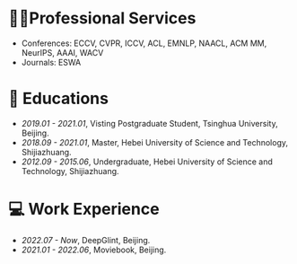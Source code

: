 # 🧑‍🏫Professional Services
- Conferences: ECCV, CVPR, ICCV, ACL, EMNLP, NAACL, ACM MM, NeurIPS, AAAI, WACV
- Journals: ESWA

# 📖 Educations
- *2019.01 - 2021.01*, Visting Postgraduate Student, Tsinghua University, Beijing.
- *2018.09 - 2021.01*, Master, Hebei University of Science and Technology, Shijiazhuang.
- *2012.09 - 2015.06*, Undergraduate, Hebei University of Science and Technology, Shijiazhuang.

# 💻 Work Experience
- *2022.07 - Now*, DeepGlint, Beijing.
- *2021.01 - 2022.06*, Moviebook, Beijing.

<div style="width: 200px; margin: 0 auto;">
    <script type="text/javascript" id="clstr_globe" src="//clustrmaps.com/globe.js?d=Wi0fgGUeD2uvqrUea-ysKX9I1v29v1RyjjROmaJakKs"></script>
</div>

